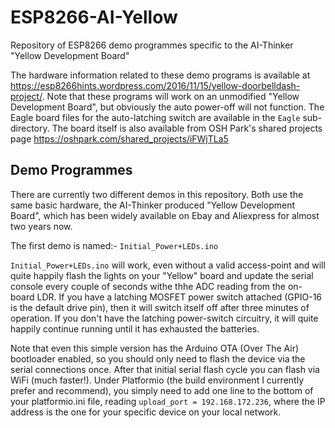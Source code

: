 # ESP8266-AI-Yellow
Repository of ESP8266 demo programmes specific to the AI-Thinker "Yellow Development Board"

The hardware information related to these demo programs is available at <https://esp8266hints.wordpress.com/2016/11/15/yellow-doorbelldash-project/>.  Note that these programs will work on an unmodified "Yellow Development Board", but obviously the auto power-off will not function. The Eagle board files for the auto-latching switch are available in the `Eagle` sub-directory.  The board itself is also available from OSH Park's shared projects page <https://oshpark.com/shared_projects/iFWjTLa5>

## Demo Programmes

There are currently two different demos in this repository.  Both use the same basic hardware, the AI-Thinker produced "Yellow Development Board", which has been widely available on Ebay and Aliexpress for almost two years now.

The first demo is named:- `Initial_Power+LEDs.ino`

`Initial_Power+LEDs.ino` will work, even without a valid access-point and will quite happily flash the lights on your "Yellow" board and update the serial console every couple of seconds withe thhe ADC reading from the on-board LDR.  If you have a latching MOSFET power switch attached (GPIO-16 is the default drive pin), then it will switch itself off after three minutes of operation.  If you don't have the latching power-switch circuitry, it will quite happily continue running until it has exhausted the batteries.


Note that even this simple version has the Arduino OTA (Over The Air) bootloader enabled, so you should only need to flash the device via the serial connections once.  After that initial serial flash cycle you can flash via WiFi (much faster!).  Under Platformio (the build environment I currently prefer and recommend), you simply need to add one line to the bottom of your platformio.ini file, reading `upload_port = 192.168.172.236`, where the IP address is the one for your specific device on your local network.



